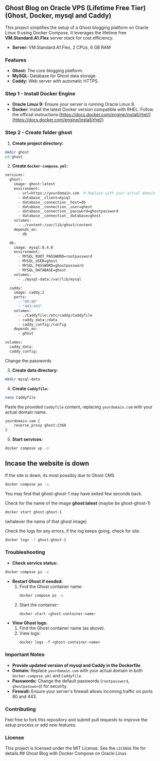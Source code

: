 ## Ghost Blog on Oracle VPS (Lifetime Free Tier)(Ghost, Docker, mysql and Caddy)

This project simplifies the setup of a Ghost blogging platform on Oracle Linux 9 using Docker Compose. It leverages the lifetime free **VM.Standard.A1.Flex** server stack for cost efficiency. 
- **Server:** VM.Standard.A1.Flex, 2 CPUs, 6 GB RAM

### Features

-   **Ghost:** The core blogging platform.
-   **MySQL:** Database for Ghost data storage.
-   **Caddy:** Web server with automatic HTTPS.

### Step 1 - Install Docker Engine
-   **Oracle Linux 9:** Ensure your server is running Oracle Linux 9.
-   **Docker:** Install the latest Docker version compatible with RHEL. Follow the official instructions:[https://docs.docker.com/engine/install/rhel/](https://docs.docker.com/engine/install/rhel/)

### Step 2 - Create folder ghost

1.  **Create project directory:**
```bash
mkdir ghost
cd ghost
```
2.  **Create  `docker-compose.yml`:**
```bash
services:
  ghost:
    image: ghost:latest
    environment:
      - url=https://yourdomain.com  # Replace with your actual domain
      - database__client=mysql
      - database__connection__host=db
      - database__connection__user=ghost
      - database__connection__password=ghostpassword
      - database__connection__database=ghost
    volumes:
      - ./content:/var/lib/ghost/content
    depends_on:
      - db

  db:
    image: mysql:8.4.0
    environment:
      - MYSQL_ROOT_PASSWORD=rootpassword
      - MYSQL_USER=ghost
      - MYSQL_PASSWORD=ghostpassword
      - MYSQL_DATABASE=ghost
    volumes:
      - ./mysql-data:/var/lib/mysql

  caddy:
    image: caddy:2
    ports:
      - "80:80"
      - "443:443"
    volumes:
      - ./Caddyfile:/etc/caddy/Caddyfile
      - caddy_data:/data
      - caddy_config:/config
    depends_on:
      - ghost

volumes:
  caddy_data:
  caddy_config:
```

Change the passwords
    
3.  **Create data directory:**    
```bash
mkdir mysql-data  
```
4.  **Create  `Caddyfile`:**
```bash
nano Caddyfile
```
    
Paste the provided `Caddyfile` content, replacing `yourdomain.com` with your actual domain name.

```bash
yourdomain.com {
    reverse_proxy ghost:2368
}
```
    
5.  **Start services:**
```bash
docker compose up -d    
```
## Incase the website is down
If the site is down, its most possibly due to Ghost CMS
```bash
docker compose ps -a
```
You may find that ghost-ghost-1 may have exited few seconds back.

Check for the name of the image <b>ghost:latest</b> (maybe be ghost-ghost-1)
```bash
docker start ghost-ghost-1
```
(whatever the name of that ghost image)

Check the logs for any errors, if the log keeps going, check for site.
```bash
docker logs -f ghost-ghost-1
```

### Troubleshooting

-   **Check service status:**
```bash
docker compose ps -a    
```
-   **Restart Ghost if needed:**
    1.  Find the Ghost container name:
        ```bash
        docker compose ps -a
        ```
    2.  Start the container:
        ```bash
        docker start <ghost-container-name>
        ```
-   **View Ghost logs:**
    1.  Find the Ghost container name (as above).
    2.  View logs:
        ```
        docker logs -f <ghost-container-name>
        ```
### Important Notes

- **Provide updated version of mysql and Caddy in the Dockerfile**.
-   **Domain:** Replace `yourdomain.com` with your actual domain in both `docker-compose.yml` and `Caddyfile`.
-   **Passwords:** Change the default passwords (`rootpassword`,  `ghostpassword`) for security.
-   **Firewall:** Ensure your server's firewall allows incoming traffic on ports 80 and 443.

### Contributing

Feel free to fork this repository and submit pull requests to improve the setup process or add new features.

### License

This project is licensed under the MIT License. See the `LICENSE` file for details.## Ghost Blog with Docker Compose on Oracle Linux
